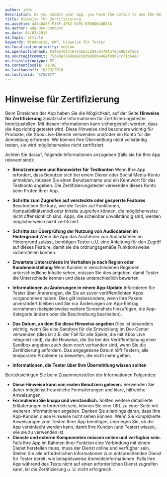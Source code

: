 ```yaml
---
author: jnHs
Description: As you submit your app, you have the option to use the Notes for certification page to provide additional info to the certification testers. This info can help ensure that your app is tested correctly.
title: Hinweise für Zertifizierung
ms.assetid: 4A740A5F-F39F-4FE2-9391-EE00DB46B25A
ms.author: wdg-dev-content
ms.date: 04/03/2018
ms.topic: article
keywords: Windows10, UWP, Hinweise für Tester
ms.localizationpriority: medium
ms.openlocfilehash: 9348b7ef7c8754b63c284c0479f37dde0b297ad8
ms.sourcegitcommit: 753e0a7160a88830d9908b446ef0907cc71c64e7
ms.translationtype: MT
ms.contentlocale: de-DE
ms.lasthandoff: 10/29/2018
ms.locfileid: "5755877"
---
```

# <a name="notes-for-certification"></a>Hinweise für Zertifizierung


Beim Einreichen der App haben Sie die Möglichkeit, auf der Seite **Hinweise für Zertifizierung** zusätzliche Informationen für Zertifizierungstester bereitzustellen. Mit diesen Informationen kann sichergestellt werden, dass die App richtig getestet wird. Diese Hinweise sind besonders wichtig für Produkte, die Xbox Live-Dienste verwenden und/oder ein Konto für die Anmeldung erfordern. Wir können Ihre Übermittlung nicht vollständig testen, sie wird möglicherweise nicht zertifiziert.

Achten Sie darauf, folgende Informationen anzugeben (falls sie für Ihre App relevant sind):

-   **Benutzernamen und Kennwörter für Testkonten** Wenn Ihre App erfordert, dass Benutzer sich bei einem Dienst oder Social Media-Konto anmelden, müssen Sie einen Benutzername und ein Kennwort für das Testkonto angeben. Die Zertifizierungstester verwenden dieses Konto beim Prüfen Ihrer App.

-   **Schritte zum Zugreifen auf versteckte oder gesperrte Features** Beschreiben Sie kurz, wie die Tester auf Funktionen, Kompatibilitätsmodi oder Inhalte zugreifen können, die möglicherweise nicht offensichtlich sind. Apps, die scheinbar unvollständig sind, werden möglicherweise nicht zertifiziert.

-   **Schritte zur Überprüfung der Nutzung von Audiodateien im Hintergrund** Wenn die App das Ausführen von Audiodateien im Hintergrund zulässt, benötigen Tester u.U. eine Anleitung für den Zugriff auf dieses Feature, damit sie die ordnungsgemäße Funktionsweise sicherstellen können.

-  **Erwartete Unterschiede im Verhalten je nach Region oder Kundeneinstellung** Wenn Kunden in verschiedenen Regionen unterschiedliche Inhalte sehen, müssen Sie dies angeben, damit Tester die Unterschiede kennen und diese unterschiedlich bewerten.

-   **Informationen zu Änderungen in einem App-Update** Informieren Sie Tester über Änderungen, die Sie an zuvor veröffentlichten Apps vorgenommen haben. Dies gilt insbesondere, wenn Ihre Pakete unverändert bleiben und Sie nur Änderungen am App-Eintrag vornehmen (beispielsweise weitere Screenshots hinzufügen, die App-Kategorie ändern oder die Beschreibung bearbeiten).

-   **Das Datum, an dem Sie diese Hinweise angeben** Dies ist besonders wichtig, wenn Sie eine Sandbox für die Entwicklung im Dev Center verwenden (dies ist z.B. der Fall für alle Spiele, die mit Xbox Live integriert sind), da die Hinweise, die Sie bei der Veröffentlichung einer Sandbox angeben auch dann noch vorhanden sind, wenn Sie die Zertifizierung anfordern. Das angegebene Datum hilft Testern, alle temporären Probleme zu bewerten, die nicht mehr gelten.

-  **Informationen, die Tester über Ihre Übermittlung wissen sollten**

Berücksichtigen Sie beim Zusammenstellen der Informationen Folgendes:

-   **Diese Hinweise kann von realen Benutzern gelesen.** Verwenden Sie daher möglichst freundliche Formulierungen und klare, hilfreiche Anweisungen.
-   **Formulieren Sie knapp und verständlich.** Sollten weitere detaillierte Erläuterungen erforderlich sein, können Sie eine URL zu einer Seite mit weiteren Informationen angeben. Denken Sie allerdings daran, dass Ihre App-Kunden diese Hinweise nicht sehen können. Wenn Sie komplizierte Anweisungen zum Testen Ihrer App benötigen, überlegen Sie, ob die App vereinfacht werden kann, damit Ihre Kunden (und Tester) wissen, wie sie zu verwenden ist.
-   **Dienste und externe Komponenten müssen online und verfügbar sein.** Falls Ihre App im Rahmen ihrer Funktion eine Verbindung mit einem Dienst herstellen muss, muss der Dienst online und verfügbar sein. Stellen Sie alle erforderlichen Informationen zum entsprechenden Dienst für Tester bereit, wie beispielsweise Anmeldeinformationen. Falls Ihre App während des Tests nicht auf einen erforderlichen Dienst zugreifen kann, ist die Zertifizierung u. U. nicht erfolgreich.

 

 




